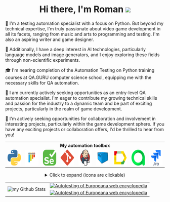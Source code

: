 <h1 align="center">Hi there, I'm Roman</a> 
<img src="https://github.com/blackcater/blackcater/raw/main/images/Hi.gif" height="32"/></h1>
👾 I'm a testing automation specialist with a focus on Python. But beyond my technical expertise, I'm truly passionate about video game development in all its facets, ranging from music and arts to programming and testing. I'm also an aspiring writer and game designer.<p>
  
🤖 Additionally, I have a deep interest in AI technologies, particularly language models and image generators, and I enjoy exploring these fields through non-scientific experiments.<p>
  
🎓 I'm nearing completion of the Automation Testing on Python training courses at QA.GURU computer science school, equipping me with the necessary skills for QA automation.<p>
  
🔎 I am currently actively seeking opportunities as an entry-level QA automation specialist. I'm eager to contribute my growing technical skills and passion for the industry to a dynamic team and be part of exciting projects, particularly in the realm of game development.<p>
  
🤝 I'm actively seeking opportunities for collaboration and involvement in interesting projects, particularly within the game development sphere. If you have any exciting projects or collaboration offers, I'd be thrilled to hear from you!

<table align="center">
  <tr style="vertical-align: middle;">
    <td colspan="9" align="center"><b>My automation toolbox</b></td>
  </tr>
  <tr>
    <td>
      <img src="https://github.com/Kellerberg/Kellerberg/blob/main/images/python.svg" width="50" height="50">
    </td>
    <td>
      <img src="https://github.com/Kellerberg/Kellerberg/blob/main/images/pytest.svg" width="50" height="50">
    </td>
    <td>
      <img src="https://github.com/Kellerberg/Kellerberg/blob/main/images/selenium.svg" width="50" height="50">
    </td>
    <td>
      <img src="https://github.com/Kellerberg/Kellerberg/blob/main/images/git.svg" width="50" height="50">
    </td>
    <td>
      <img src="https://github.com/Kellerberg/Kellerberg/blob/main/images/jenkins.svg" width="50" height="50">
    </td>
    <td>
      <img src="https://github.com/Kellerberg/Kellerberg/blob/main/images/selenoid.svg" width="50" height="50">
    </td>
    <td>
      <img src="https://github.com/Kellerberg/Kellerberg/blob/main/images/allurereport.svg" width="50" height="50">
    </td>
    <td>
      <img src="https://github.com/Kellerberg/Kellerberg/blob/main/images/alluretestops.svg" width="50" height="50">
    </td>
    <td>
      <img src="https://github.com/Kellerberg/Kellerberg/blob/main/images/jira.svg" width="50" height="50">
    </td>
  </tr>
</table>
  
<details>
  <summary  align="center">Click to expand (icons are clickable)</summary>
  <table align="center">
      <tr>
        <td>
          <a href="https://www.python.org/">
            <img src="https://github.com/Kellerberg/Kellerberg/blob/main/images/python.svg" width="50" height="50">
          </a>
        </td>
        <td><b>Python:</b> A high-level, general-purpose programming language known for its simplicity, readability, and vast library support, used in a wide variety of applications.</td>
      </tr>
      <tr>
        <td>
          <a href="https://docs.pytest.org/">
            <img src="https://github.com/Kellerberg/Kellerberg/blob/main/images/pytest.svg" width="50" height="50">
          </a>
        </td>
        <td><b>Pytest:</b> A comprehensive testing framework for Python that makes it easy to write and run tests, including functional, integration, and unit tests.</td>
      </tr>
      <tr>
        <td>
          <a href="https://www.selenium.dev/">
            <img src="https://github.com/Kellerberg/Kellerberg/blob/main/images/selenium.svg" width="50" height="50">
          </a>
        </td>
        <td><b>Selenium:</b> A powerful automation tool used for web application testing, web scraping, and automating repetitive web tasks, with support for multiple programming languages.</td>
      </tr>
          <tr>
        <td>
          <a href="https://git-scm.com/">
            <img src="https://github.com/Kellerberg/Kellerberg/blob/main/images/git.svg" width="50" height="50">
          </a>
        </td>
        <td><b>Git:</b> A version control system used for tracking changes in source code, allowing teams to work collaboratively on software development projects.</td>
      </tr>    
      <tr>
        <td>
          <a href="https://www.jenkins.io/">
            <img src="https://github.com/Kellerberg/Kellerberg/blob/main/images/jenkins.svg" width="50" height="50">
          </a>  
        </td>
        <td><b>Jenkins:</b> An open-source automation server used for continuous integration and delivery of software projects, with extensive plugin support.</td>
      </tr>
      <tr>
        <td>
          <a href="https://aerokube.com/selenoid/latest/">  
            <img src="https://github.com/Kellerberg/Kellerberg/blob/main/images/selenoid.svg" width="50" height="50">
          </a>
        </td>
        <td><b>Selenoid:</b> An open-source implementation of Selenium Hub using Docker containers to launch browsers, providing fast and efficient test execution.</td>
      </tr>
      <tr>
        <td>
          <a href="https://qameta.io/allure-report/">  
            <img src="https://github.com/Kellerberg/Kellerberg/blob/main/images/allurereport.svg" width="50" height="50">
          </a>
        </td>
        <td><b>Allure Report:</b> A flexible tool for creating clear and concise test reports for automation test results, with support for various testing frameworks.</td>
      </tr>
      <tr>
        <td>
          <a href="https://qameta.io/">  
            <img src="https://github.com/Kellerberg/Kellerberg/blob/main/images/alluretestops.svg" width="50" height="50">
          </a>
        </td>
        <td><b>Allure TestOps:</b> A comprehensive test management and analytics platform providing end-to-end test management and reporting capabilities, including integration with various testing frameworks.</td>
      </tr>
      <tr>
        <td>
          <a href="https://www.atlassian.com/software/jira">
           <img src="https://github.com/Kellerberg/Kellerberg/blob/main/images/jira.svg" width="50" height="50">
          </a>
        </td>
        <td><b>Jira:</b> A popular project management, issue tracking, and bug fixing tool that helps teams to plan, track, and release software, with customizable workflows and extensive integration options.</td>
      </tr>
  </table>
</details>




<table align="center" width="100%">
  <tr>
    <td rowspan="2" align="center">
      <img src="https://github-readme-stats.vercel.app/api?username=Kellerberg" alt="my Github Stats"/>
    </td>
    <td align="center">
      <a href="https://github.com/Kellerberg/autotesting_europeana">
        <img src="https://github-readme-stats.vercel.app/api/pin/?username=Kellerberg&repo=autotesting_europeana" alt="Autotesting of Europeana web encyclopedia">
      </a>
    </td>

  </tr>

  <tr>
    <td colspan="2" align="center">
      <a href="https://github.com/Kellerberg/autotesting_europeana">
        <img src="https://github-readme-stats.vercel.app/api/pin/?username=Kellerberg&repo=autotesting_europeana" alt="Autotesting of Europeana web encyclopedia">
      </a>
    </td>
  </tr>
</table>




<!--
**Kellerberg/Kellerberg** is a ✨ _special_ ✨ repository because its `README.md` (this file) appears on your GitHub profile.

Here are some ideas to get you started:

- 🔭 I’m currently working on ...
- 🌱 I’m currently learning ...
- 👯 I’m looking to collaborate on ...
- 🤔 I’m looking for help with ...
- 💬 Ask me about ...
- 📫 How to reach me: ...
- 😄 Pronouns: ...
- ⚡ Fun fact: ...
-->

